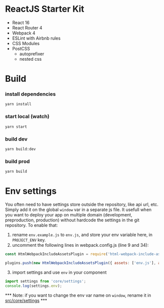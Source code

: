 ReactJS Starter Kit
===================

* React 16
* React Router 4
* Webpack 4
* ESLint with Airbnb rules
* CSS Modules
* PostCSS
  * autoprefixer
  * nested css

# Build

### install dependencies
```yarn install```

### start local (watch)
```yarn start```

### build dev
```yarn build:dev```

### build prod
```yarn build```

# Env settings

You often need to have settings store outside the repository, like api url, etc. Simply add it on the global `window` var in a separate js file.
It usefull when you want to deploy your app on multiple domain (development, preproduction, production) without hardcode the settings in the git repository. 
To enable that:
1.  rename `env.example.js` to `env.js`, and store your env variable here, in `PROJECT_ENV` key.
2.  uncomment the following lines in webpack.config.js (line 9 and 34):
  ```js
  const HtmlWebpackIncludeAssetsPlugin = require('html-webpack-include-assets-plugin');
  ```
  ```js
  plugins.push(new HtmlWebpackIncludeAssetsPlugin({ assets: ['env.js'], append: false }));
  ```
3.  import settings and use `env` in your component
  ```js
  import settings from 'core/settings';
  console.log(settings.env);
  ```


*** Note: if you want to change the env var name on `window`, rename it in [src/core/settings](./src/core/settings/index.js) ***

